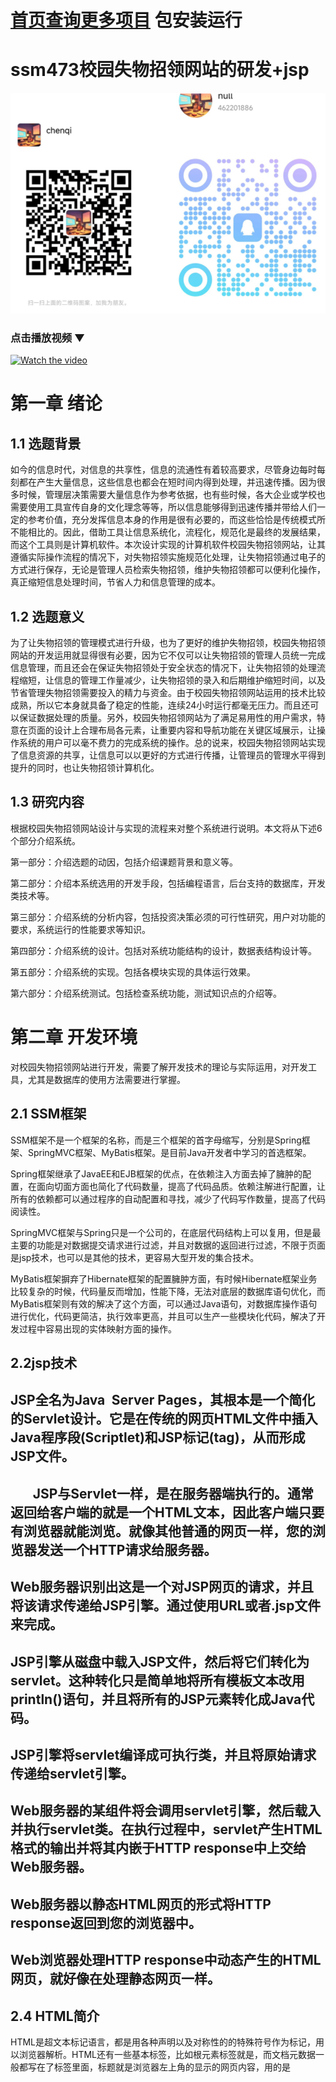 # [首页查询更多项目](https://github.com/GraduationProject-ssm) 包安装运行


# ssm473校园失物招领网站的研发+jsp

![picture](https://raw.githubusercontent.com/GraduationProject-springboot/.github/main/img/wx.png)

### 点击播放视频 ▼
[![Watch the video](https://i.sstatic.net/Vp2cE.png)](https://www.bilibili.com/video/BV1t58veLEnL?p=71)


# 第一章 绪论
## 1.1 选题背景
如今的信息时代，对信息的共享性，信息的流通性有着较高要求，尽管身边每时每刻都在产生大量信息，这些信息也都会在短时间内得到处理，并迅速传播。因为很多时候，管理层决策需要大量信息作为参考依据，也有些时候，各大企业或学校也需要使用工具宣传自身的文化理念等等，所以信息能够得到迅速传播并带给人们一定的参考价值，充分发挥信息本身的作用是很有必要的，而这些恰恰是传统模式所不能相比的。因此，借助工具让信息系统化，流程化，规范化是最终的发展结果，而这个工具则是计算机软件。本次设计实现的计算机软件校园失物招领网站，让其遵循实际操作流程的情况下，对失物招领实施规范化处理，让失物招领通过电子的方式进行保存，无论是管理人员检索失物招领，维护失物招领都可以便利化操作，真正缩短信息处理时间，节省人力和信息管理的成本。
## 1.2 选题意义
为了让失物招领的管理模式进行升级，也为了更好的维护失物招领，校园失物招领网站的开发运用就显得很有必要，因为它不仅可以让失物招领的管理人员统一完成信息管理，而且还会在保证失物招领处于安全状态的情况下，让失物招领的处理流程缩短，让信息的管理工作量减少，让失物招领的录入和后期维护缩短时间，以及节省管理失物招领需要投入的精力与资金。由于校园失物招领网站运用的技术比较成熟，所以它本身就具备了稳定的性能，连续24小时运行都毫无压力。而且还可以保证数据处理的质量。另外，校园失物招领网站为了满足易用性的用户需求，特意在页面的设计上合理布局各元素，让重要内容和导航功能在关键区域展示，让操作系统的用户可以毫不费力的完成系统的操作。总的说来，校园失物招领网站实现了信息资源的共享，让信息可以以更好的方式进行传播，让管理员的管理水平得到提升的同时，也让失物招领计算机化。
## 1.3 研究内容
根据校园失物招领网站设计与实现的流程来对整个系统进行说明。本文将从下述6个部分介绍系统。

第一部分：介绍选题的动因，包括介绍课题背景和意义等。

第二部分：介绍本系统选用的开发手段，包括编程语言，后台支持的数据库，开发类技术等。

第三部分：介绍系统的分析内容，包括投资决策必须的可行性研究，用户对功能的要求，系统运行的性能要求等知识。

第四部分：介绍系统的设计。包括对系统功能结构的设计，数据表结构设计等。

第五部分：介绍系统的实现。包括各模块实现的具体运行效果。

第六部分：介绍系统测试。包括检查系统功能，测试知识点的介绍等。
# 第二章 开发环境
对校园失物招领网站进行开发，需要了解开发技术的理论与实际运用，对开发工具，尤其是数据库的使用方法需要进行掌握。
## 2.1 SSM框架
SSM框架不是一个框架的名称，而是三个框架的首字母缩写，分别是Spring框架、SpringMVC框架、MyBatis框架。是目前Java开发者中学习的首选框架。

Spring框架继承了JavaEE和EJB框架的优点，在依赖注入方面去掉了臃肿的配置，在面向切面方面也简化了代码数量，提高了代码品质。依赖注解进行配置，让所有的依赖都可以通过程序的自动配置和寻找，减少了代码写作数量，提高了代码阅读性。

SpringMVC框架与Spring只是一个公司的，在底层代码结构上可以复用，但是最主要的功能是对数据提交请求进行过滤，并且对数据的返回进行过滤，不限于页面是jsp技术，也可以是其他的技术，更容易大型开发的集合技术。

MyBatis框架摒弃了Hibernate框架的配置臃肿方面，有时候Hibernate框架业务比较复杂的时候，代码量反而增加，性能下降，无法对底层的数据库语句优化，而MyBatis框架则有效的解决了这个方面，可以通过Java语句，对数据库操作语句进行优化，代码更简洁，执行效率更高，并且可以生产一些模块化代码，解决了开发过程中容易出现的实体映射方面的操作。
## 2.2jsp技术
## JSP全名为Java Server Pages，其根本是一个简化的Servlet设计。它是在传统的网页HTML文件中插入Java程序段(Scriptlet)和JSP标记(tag)，从而形成JSP文件。
## `　　`JSP与Servlet一样，是在服务器端执行的。通常返回给客户端的就是一个HTML文本，因此客户端只要有浏览器就能浏览。就像其他普通的网页一样，您的浏览器发送一个HTTP请求给服务器。
## Web服务器识别出这是一个对JSP网页的请求，并且将该请求传递给JSP引擎。通过使用URL或者.jsp文件来完成。
## JSP引擎从磁盘中载入JSP文件，然后将它们转化为servlet。这种转化只是简单地将所有模板文本改用println()语句，并且将所有的JSP元素转化成Java代码。
## JSP引擎将servlet编译成可执行类，并且将原始请求传递给servlet引擎。
## Web服务器的某组件将会调用servlet引擎，然后载入并执行servlet类。在执行过程中，servlet产生HTML格式的输出并将其内嵌于HTTP response中上交给Web服务器。
## Web服务器以静态HTML网页的形式将HTTP response返回到您的浏览器中。
## Web浏览器处理HTTP response中动态产生的HTML网页，就好像在处理静态网页一样。
## 2.4 HTML简介
HTML是超文本标记语言，都是用各种声明以及对称性的的特殊符号作为标记，用以浏览器解析。HTML还有一些基本标签，比如根元素标签就是<html>，而文档元数据一般都写在了<head>标签里面，标题就是浏览器左上角的显示的网页内容，用的是<title>标签描述，<body>里是很重要的，描述的是浏览器显示的可见内容，如果想要在浏览器上面显示一些数据，那么肯定是要写在<body>标签里面的。关于定义标题或者换行以及段落，都有对应的标签。基本上各个浏览器都支持调试模式，一般都是用到了键盘上面用F12就可以看到标签形式的代码。

HTML作为一种超文本标记语言，是目前学习网站必须学习的第一门语言，要熟悉里面很多种标记，这种标记就是网页专属标记，只有这样浏览器才能解析相关信息。HTML里面包含了整整一套的标签，各种标签都有自己的功能，并且可以循环嵌套这些标签，比如一个表格里套着两个小小的表格。HTML一般文件名称的后缀都是html作为后缀，文档一般叫做web页面，里面的描述性标记语法被称为代码。
## 2.5 MyEclipse开发工具
MyEclipse是功能最全面的Java IDE。Java语言发展至今，已经与好多语言相互配合，并且各种语法都不一样，实现的效果不一样，造成现在的程序开发人员需要学习很多种语言，出现问题就解决问题，这是各种新的工具产生的一些动力。刚开始的Java需要自己安装开发环境和运行环境，然后手动新建文本，一句话一句话的进行编写，这样的功底需要极其的扎实，效率也是相当的低下，所以各种文本编辑工具就开始像雨后春笋一样的冒了出来，经过互联网的传播，大家使用后经过口碑，自然优胜略汰，大浪淘沙，到现在为止MyEclipse开发工具已经牢牢地占据了Java开发的半壁江山。MyEclipse的立足就是为了企业人员用的，企业开发讲究效率，不可能让所有的开发人员来了从电脑安装软件先开始，配置环境又需要花费太久的时间，MyEclipse就解决了这样的烦恼，只要安装了软件，各种Java程序都可以进行开发，可以对各种语法自动的进行检测，有效的提示细节处错误，并且可以在写作上面让对一些整段代码的移动复制都很便利，应用部署也是一键到位。

# 第三章 系统分析
提前通过各种渠道，比如图书馆，电脑上的网站等渠道获取跟本系统有关联的资料，同时设计调查问卷，让系统的使用者参与调查，了解其对系统的需求，然后进行系统的分析，确定本系统的开发可行性，确定本系统的功能等内容。
## 3.1可行性分析
这部分内容主要从开发的角度和运行使用的角度等层面研究系统，确定是否投资系统，为进一步开展工作提供理论依据。
### 3.1.1技术可行性
本系统采用的技术和开发类语言都具备丰厚的理论基础，同时这些开发技术和开发语言在市面上都得到了广泛运用，很多功能实现的源码都以模块化的方式通过网络进行了公开，所以本系统可以参考这些代码实现功能。因此，系统开发技术可行。
### 3.1.2操作可行性
校园失物招领网站根据用户阅读习惯对系统内容进行排版布局，把系统页面中的关键位置用来设置导航条，可以方便用户第一时间找到需要的内容，同时，页面中也会设置一些提示，用于帮助用户操作系统，因此，系统操作可行。
### 3.1.3经济可行性
本系统需要在硬件设备上配置开发环境，就可以开展系统的开发工作。由于本系统并不是商业化程序，所以本人学习用的笔记本，或机房电脑都符合要求。对于开发环境的配置问题，可以通过网络直接下载安装，期间并不收取费用。因此，系统经济可行。

以上就是从技术，操作，经济的层面研究系统，最终确定系统可以开展。

## 3.2系统流程分析
要访问校园失物招领网站，需要符合要求的身份，证明访问者身份的信息就是在登录界面需要填写的信息，其中有用户名，有密码。在登录界面，系统后台也有专门编写的安全验证机制，只有信息匹配的访问者才有资格进入系统。具体流程见下图。如果访问者提供的信息在数据库中没有记录，就表明该访问者没有权限，也就无法享受系统提供的服务。

![](/md/blog.001.png)

图3-1 操作流程图

在校园失物招领网站里面，任何填充的数据都要经过合法性验证，具体流程见下图。只有符合条件的数据才可以保存。

![](/md/blog.002.png)

图3-2 添加信息流程图

经过时间的改变，系统里面的很多数据也需要更新，更新时，同样需要检查更新的数据是否合法，具体流程见下图。只有判断符合要求的数据最终才可以保存。

![](/md/blog.003.png)

图3-3 修改信息流程图

为了避免操作者大意误删数据，任何需要删除的数据，都需要反复确认，具体流程见下图。删除的数据将不会在页面中显示。

![](/md/blog.004.png)

图3-4 删除信息流程图
## 3.3系统性能分析
用户使用系统，一是为了阅读需要的信息；二是为了享受系统提供的服务。因此一个质量较好的系统就更容易让用户频繁使用。而能够反馈系统的质量的信息就是系统的性能。常见的能够表示系统性能的指标有安全性，系统可扩展性，数据完整性等。接下来就对这些指标进行介绍。
### 3.3.1数据完整性
只要是系统中的数据，其长期保存在数据库里面，就要求其具备可靠性。这样才能发挥出数据具备的参考价值。一般来说，为了保证数据信息是准确的，并且可靠的，在数据处理上，包括录入数据，编辑数据等，都要求数据信息是完整登记的。同时，系统中的数据其自身需要具备完整性外，也要求数据之间产生的关系也要具备完整性。另外，在数据库中填充信息时，同样的信息应该以同样的方式出现在不同的表中。对于数据进行完整性定义，也是方便后期对数据的使用和查看。
### 3.3.2系统可扩展性
站在当前用户需求的角度考虑问题具有一定的局限性，由此设计的系统也一样。为了保护开发系统的财产，同时也为了让系统长远立足市场，系统开发人员就需要充分预留系统的空间，让系统在未来的日子里可以扩充功能，并进行更新和升级。这就是系统具备可扩展性的表现。
### 3.3.3系统安全性
系统在投入使用中，用户与系统的交互会产生数据，比如插入数据，编辑数据等操作都会产生数据。而作为系统的后台支持的数据库，主要任务就是保存这些数据。为了不让数据信息被窃取或者泄露，也是为了对系统的安全性进行保证，所以市面上也出现了很多的加密技术，其中MD5单向加密技术在系统中运用得最多。其原因有三点：

第一点，面对任意两段明文，在经过MD5加密处理后，它们的密文不一样；

第二点，面对任意一段明文，进行MD5加密处理后，其密文不变；

第三点，破解MD5加密的数据非常困难；

目前，关于MD5加密技术的代码已经可以从网站上下载，可以直接将模块化的代码在系统中直接引用。一般来说，用户注册的数据还有管理员登录系统使用的数据都是很重要的资源，所以这部分数据常常会经过加密处理，这样也就消除了系统安全上的隐患。
# 第四章 系统设计
设计一个系统不单单是设计系统的页面，可以说系统设计其本质是一个结合了众多设计过程的比较复杂的系统工程。一般来说，在完成系统设计时，需要了解和掌握很多设计的知识，有界面布局技术的知识，页面采用的字体和颜色的运用，还有页面空白的规范使用等，如何将这些元素进行组合，让页面可以直观表达信息内容的同时，也能维持页面整体的美观。
## 4.1 系统设计思想
系统开发必然需要统一设计思想。根据这个设计思想指导系统的开发，可以加快系统开发进程。根据目前用户对校园失物招领网站的需求，确定下述原则即为本系统的设计思想。

（1）实用性：本系统依照用户需求设计功能，遵循用户使用方便的原则，把用户在实际工作中的各个操作细节也充分考虑进来，让使用者在没有系统操作说明书的情况下，也能很容易的完成系统的操作。

（2）先进性：为了让本系统具备高性能，设计时，需要把目前的各种成熟技术加以考虑，比如软件开发技术也要考虑进去，比如计算机技术也需要进行考虑。对于系统结构的选择，本系统将毫不犹豫的选择成熟先进的B/S结构，方便开发的同时，对于后期的维护也提供了便利。

（3）高安全性：设计本系统时，对于一些系统的关键数据要严加看管，比如管理员本人的账号和密码，一定要加密保存在数据库里面。除此以外，也需要充分使用安全措施对用户的共享资源进行保护。

（4）可维护性：设计时，要提前考虑本系统的可维护性，因为一个便于维护的系统在后期产生的维护成本将会大大降低。维护一般包括软硬件的维护还有对于网络的维护等。

（5）可扩展性：重新开发一个新系统相比在原有系统上升级，会花费大量的资金和精力，由此，一个好的系统必定具备良好的可扩展性。在用户需求变动的情况下，可以通过系统的更新和升级来持续满足用户需求，这样的系统就具备了可扩展性。
## 4.2功能结构设计
这部分内容使用结构图这样的工具，显示设计结果，设计的管理员功能见下图。管理员为用户忘记密码时可以重置用户密码，管理失物招领、物品挂失、光荣榜、公告信息、及失物认领，

校园失物招领网站


用户信息管理

光荣榜管理

失物认领管理

商物品挂失管理

商失物招领管理

用用户信息修改

用用户信息新增

商失物招领添加 

商失物招领删除

商失物招领修改

商物品挂失添加

商物品挂失修改

商物品挂失删除

商光荣榜添加

商光荣榜删改

商光荣榜删除

商失物认领添加 

商失物认领修改 

商失物认领删除 

新

公告信息管理

新公告信息修改

新公告信息删除

新公告信息添加


![](/md/blog.005.png)

图4-1 管理员功能结构图

4.3 数据库设计

开发一个系统也需要提前设计数据库。这里的数据库是相关数据的集合，存储在一起的这些数据也是按照一定的组织方式进行的。目前，数据库能够服务于多种应用程序，则是源于它存储方式最佳，具备数据冗余率低的优势。虽然数据库为程序提供信息存储服务，但它与程序之间也可以保持较高的独立性。总而言之，数据库经历了很长一段时间的发展，从最初的不为人知，到现在的人尽皆知，其相关技术也越发成熟，同时也拥有着坚实的理论基础。

4.3.1 数据库概念设计

这部分内容需要借助数据库关系图来完成，也需要使用专门绘制数据库关系图的工具，比如Visio工具就可以设计E-R图（数据库关系图）。设计数据库，也需要按照设计的流程进行，首先还是要根据需求完成实体的确定，分析实体具有的特征，还有对实体间的关联关系进行确定。最后才是使用E-R模型的表示方法，绘制本系统的E-R图。不管是使用亿图软件，还是Visio工具，对于E-R模型的表示符号都一样，通常矩形代表实体，实体间存在的关系用菱形符号表示，实体的属性也就是实体的特征用符号椭圆表示。最后使用直线将矩形，菱形和椭圆等符号连接起来。接下来就开始对本系统的E-R图进行绘制。

（1）下图是用户实体和其具备的属性。

![C:\Users\Administrator\Desktop\img\shiwuzaolinga\用户.jpg](/md/blog.006.jpeg "C:\Users\Administrator\Desktop\img\shiwuzaolinga\用户.jpg")
图4.1 用户实体属性图

（2）下图是光荣榜实体和其具备的属性。

![C:\Users\Administrator\Desktop\img\shiwuzaolinga\光荣榜.jpg](/md/blog.007.jpeg "C:\Users\Administrator\Desktop\img\shiwuzaolinga\光荣榜.jpg")
图4.2 光荣榜实体属性图

（3）下图是字典表实体和其具备的属性。

![C:\Users\Administrator\Desktop\img\shiwuzaolinga\字典表.jpg](/md/blog.008.jpeg "C:\Users\Administrator\Desktop\img\shiwuzaolinga\字典表.jpg")
图4.3 字典表实体属性图

（4）下图是失物招领实体和其具备的属性。

![C:\Users\Administrator\Desktop\img\shiwuzaolinga\失物招领.jpg](/md/blog.009.jpeg "C:\Users\Administrator\Desktop\img\shiwuzaolinga\失物招领.jpg")
图4.4 失物招领实体属性图

（5）下图是物品挂失实体和其具备的属性。

![C:\Users\Administrator\Desktop\img\shiwuzaolinga\物品挂失.jpg](/md/blog.010.jpeg "C:\Users\Administrator\Desktop\img\shiwuzaolinga\物品挂失.jpg")
图4.5 物品挂失实体属性图

（6）下图是失物招领留言实体和其具备的属性。

![C:\Users\Administrator\Desktop\img\shiwuzaolinga\失物招领留言.jpg](/md/blog.011.jpeg "C:\Users\Administrator\Desktop\img\shiwuzaolinga\失物招领留言.jpg")
图4.6 失物招领留言实体属性图

（7）下图是论坛实体和其具备的属性。

![C:\Users\Administrator\Desktop\img\shiwuzaolinga\论坛.jpg](/md/blog.012.jpeg "C:\Users\Administrator\Desktop\img\shiwuzaolinga\论坛.jpg")
图4.7 论坛实体属性图

（8）下图是失物认领实体和其具备的属性。

![C:\Users\Administrator\Desktop\img\shiwuzaolinga\失物认领.jpg](/md/blog.013.jpeg "C:\Users\Administrator\Desktop\img\shiwuzaolinga\失物认领.jpg")
图4.8 失物认领实体属性图

（9）下图是公告实体和其具备的属性。

![C:\Users\Administrator\Desktop\img\shiwuzaolinga\公告.jpg](/md/blog.014.jpeg "C:\Users\Administrator\Desktop\img\shiwuzaolinga\公告.jpg")
图4.9 公告实体属性图

（10）下图是物品挂失留言实体和其具备的属性。

![C:\Users\Administrator\Desktop\img\shiwuzaolinga\物品挂失留言.jpg](/md/blog.015.jpeg "C:\Users\Administrator\Desktop\img\shiwuzaolinga\物品挂失留言.jpg")
图4.10 物品挂失留言实体属性图

（11）下图是用户表实体和其具备的属性。

![C:\Users\Administrator\Desktop\img\shiwuzaolinga\用户表.jpg](/md/blog.016.jpeg "C:\Users\Administrator\Desktop\img\shiwuzaolinga\用户表.jpg")
图4.11 用户表实体属性图
### 4.3.2 数据库表结构
很多时候，在进行数据表的存储结构的设计时，都会遇到一些困扰，比如每张数据表如何命名，如何设计每张数据表里面的字段，如何为各个字段进行命名，以及如何设置字段的取值范围等信息。很多初学者，在进行表结构设计时，无论是对表进行命名，还是对字段进行命名，都是采用中文的方式，导致在编码阶段，在对数据进行操作时，总是报错，影响编码人员的开发速度，而且一旦数据表结构建立之后，后期进行修改也比较麻烦。因为设计数据表的结构，就意味着程序中需要长期保存的数据都是根据这样的结构进行保存的，在后面的使用中，无论是程序数据往数据表中写入，还是需要编辑或删除数据，都是按照这个规则进行。如此说来，设计数据库也是非常重要的任务，它关系到后面程序的开发，也关系到程序的运行使用。

通常在设计数据表结构时，会把前面设计的E-R图进行表结构的转化。把实体用来代表数据表，把其属性，也就是椭圆形代表的内容用来表示数据表中的字段，然后根据程序对于数据的存储要求，设计字段的类型和长度。比如用户的年龄可以用int（整数型），设置其长度为4或者6等。总之，数据表结构一旦建立，就可以往里面填充数据了。

表4.1字典表表

|序号|列名|数据类型|说明|允许空|
| :-: | :-: | :-: | :-: | :-: |
|1|Id|Int|id|否|
|2|dic\_code|String|字段|是|
|3|dic\_name|String|字段名|是|
|4|code\_index|Integer|编码|是|
|5|index\_name|String|编码名字|是|
|6|super\_id|Integer|父字段id|是|
|7|beizhu|String|备注|是|
|8|create\_time|Date|创建时间|是|
表4.2论坛表

|序号|列名|数据类型|说明|允许空|
| :-: | :-: | :-: | :-: | :-: |
|1|Id|Int|id|否|
|2|forum\_name|String|帖子标题|是|
|3|yonghu\_id|Integer|用户|是|
|4|forum\_content|String|发布内容|是|
|5|super\_ids|Integer|父id|是|
|6|forum\_state\_types|Integer|帖子状态|是|
|7|insert\_time|Date|发帖时间|是|
|8|update\_time|Date|修改时间|是|
|9|create\_time|Date|创建时间|是|
表4.3光荣榜表

|序号|列名|数据类型|说明|允许空|
| :-: | :-: | :-: | :-: | :-: |
|1|Id|Int|id|否|
|2|guangrongbang\_name|String|标题|是|
|3|yonghu\_id|Integer|用户|是|
|4|shiwuzhaoling\_id|Integer|物品|是|
|5|guangrongbang\_photo|String|图片|是|
|6|guangrongbang\_content|String|详情|是|
|7|create\_time|Date|创建时间|是|
表4.4公告表

|序号|列名|数据类型|说明|允许空|
| :-: | :-: | :-: | :-: | :-: |
|1|Id|Int|id|否|
|2|news\_name|String|公告名称|是|
|3|news\_types|Integer|公告类型|是|
|4|news\_photo|String|公告图片|是|
|5|insert\_time|Date|公告时间|是|
|6|news\_content|String|公告详情|是|
|7|create\_time|Date|创建时间|是|
表4.5失物认领表

|序号|列名|数据类型|说明|允许空|
| :-: | :-: | :-: | :-: | :-: |
|1|Id|Int|id|否|
|2|shiwuzhaoling\_id|Integer|失物id|是|
|3|yonghu\_id|Integer|认领用户|是|
|4|yesno\_types|Integer|审核|是|
|5|shiwurenling\_text|String|详情|是|
|6|insert\_time|Date|认领时间|是|
|7|create\_time|Date|创建时间|是|
表4.6失物招领表

|序号|列名|数据类型|说明|允许空|
| :-: | :-: | :-: | :-: | :-: |
|1|Id|Int|id|否|
|2|shiwuzhaoling\_uuid\_number|String|失物编号|是|
|3|shiwuzhaoling\_name|String|物品名称|是|
|4|shiwuzhaoling\_types|Integer|物品类型|是|
|5|status\_types|Integer|物品状态|是|
|6|yonghu\_id|Integer|用户|是|
|7|shiwuzhaoling\_photo|String|物品图片|是|
|8|shiwuzhaoling\_time|Date|拾遗时间|是|
|9|shiwuzhaoling\_dizhi|String|拾遗地址|是|
|10|shiwuzhaoling\_content|String|详情|是|
|11|create\_time|Date|创建时间|是|
表4.7失物招领留言表

|序号|列名|数据类型|说明|允许空|
| :-: | :-: | :-: | :-: | :-: |
|1|Id|Int|id|否|
|2|shiwuzhaoling\_id|Integer|物品|是|
|3|yonghu\_id|Integer|用户|是|
|4|shiwuzhaoling\_liuyan\_text|String|留言内容|是|
|5|reply\_text|String|回复内容|是|
|6|insert\_time|Date|留言时间|是|
|7|update\_time|Date|回复时间|是|
|8|create\_time|Date|创建时间|是|
表4.8物品挂失表

|序号|列名|数据类型|说明|允许空|
| :-: | :-: | :-: | :-: | :-: |
|1|Id|Int|id|否|
|2|wupinguashi\_name|String|物品名称|是|
|3|shiwuzhaoling\_types|Integer|物品类型|是|
|4|status\_types|Integer|物品状态|是|
|5|wupinguashi\_photo|String|物品图片|是|
|6|wupinguashi\_time|Date|丢失时间|是|
|7|yonghu\_id|Integer|用户|是|
|8|wupinguashi\_dizhi|String|丢失地址|是|
|9|wupinguashi\_content|String|详情|是|
|10|create\_time|Date|创建时间|是|
表4.9物品挂失留言表

|序号|列名|数据类型|说明|允许空|
| :-: | :-: | :-: | :-: | :-: |
|1|Id|Int|id|否|
|2|wupinguashi\_id|Integer|物品|是|
|3|yonghu\_id|Integer|用户|是|
|4|wupinguashi\_liuyan\_text|String|留言内容|是|
|5|reply\_text|String|回复内容|是|
|6|insert\_time|Date|留言时间|是|
|7|update\_time|Date|回复时间|是|
|8|create\_time|Date|创建时间|是|
表4.10用户表

|序号|列名|数据类型|说明|允许空|
| :-: | :-: | :-: | :-: | :-: |
|1|Id|Int|id|否|
|2|yonghu\_name|String|用户姓名|是|
|3|yonghu\_id\_number|String|身份证号|是|
|4|yonghu\_phone|String|手机号|是|
|5|yonghu\_photo|String|照片|是|
|6|create\_time|Date|创建时间|是|
表4.11用户表表

|序号|列名|数据类型|说明|允许空|
| :-: | :-: | :-: | :-: | :-: |
|1|Id|Int|id|否|
|2|username|String|用户名|是|
|3|password|String|密码|是|
|4|role|String|角色|是|
|5|addtime|Date|新增时间|是|


#













# 第五章 系统实现
前面做的所有工作，都是为了给系统实现做准备。在系统实现期间，需要根据设计方案执行，通过运用编码技术实现一个可以处理事务的系统。
### 5.1用户信息管理
如图5.1显示的就是用户信息管理页面，此页面提供给管理员的功能有：用户信息的查询管理，可以删除用户信息、修改用户信息、新增用户信息，

还进行了对用户名称的模糊查询的条件

![](/md/blog.017.png)

![](/md/blog.018.png)

图5.1 用户信息管理页面
### 5.2 失物招领管理
如图5.2显示的就是失物招领管理页面，此页面提供给管理员的功能有：查看已发布的失物招领数据，修改失物招领，失物招领作废，即可删除，还进行了对失物招领名称的模糊查询 失物招领信息的类型查询等等一些条件。

![](/md/blog.019.png)

![](/md/blog.020.png)

图5.2 失物招领管理页面
### 5.3失物认领管理
如图5.3显示的就是失物认领管理页面，此页面提供给管理员的功能有：根据失物认领进行条件查询，还可以对失物认领进行新增、修改、查询操作等等。

![](/md/blog.021.png)

![](/md/blog.022.png)

图5.3 失物认领管理页面
### 5.1公告信息管理
如图5.4显示的就是公告信息管理页面，此页面提供给管理员的功能有：根据公告信息进行新增、修改、查询操作等等。

![](/md/blog.023.png)

![](/md/blog.024.png)

图5.4 公告信息管理页面




# 结  论
从设计到制作完成，本系统已经花了三四个月时间，这期间也得到了导师的帮助。不然我不可能在这么短时间完成。校园失物招领网站的开发，是一个运用理论知识来指导实际工作的任务。尽管已经充分把大学期间，从书本上学习的知识运用了进来，但还是发现自身知识的匮乏。不过比较有收获的事情就是，通过本系统的开发，我对计算机软件的开发有了重新的见解，也知道它实现的具体流程，并且自己通过实际操作，不仅重新回顾和补充了以往学习的书本知识，也知道理论和实际操作之间的相互关系，并能够在一定环境下，让理论指导实践。项目能够完成，也代表着我自身开发能力的进步。

项目制作期间，我觉得最关键的环节就是系统的分析和设计，分析系统具备的功能需要多查找同类型系统的资料，并把用户需求进行参考，才可以得出本系统的需求。设计时也是在需求分析的基础上开展，也是对功能的具体细分，同时还有设计保存数据的数据库，不但要创建合适的数据表，也需要认真对表结构进行构思，尤其是表的字段设计，还有表关系的设计也是很关键的设计环节。因为后期的编码都是根据设计文档开展下去的。编码虽然对编程技术的要求较高，但是一些良好的编程习惯也不能忽视，比如注释代码，这样便于后期的程序维护。还有学会如何对变量取名，因为程序里面涉及到的变量有很多，一个方便记忆，又容易与其它变量区分的变量名称是非常有益的，可以节省编码和测试过程的时间。

校园失物招领网站完全根据需求文档设计制作，可以在数据处理上发挥它的优势，而且使用者也能轻松完成对系统的操作。从界面设计的角度来看，校园失物招领网站始终遵循简单大方的原则，让使用者一进入系统界面，不会产生压抑等负面情绪，而是比较愉悦的心情去操作系统。从程序编码的角度来看，本系统设计的结构比较清晰，而且编码的方式也比较规范化，在关键处也都进行了代码注释。从数据存储的角度来看，本系统选用的MySQL数据库，本身比较轻盈，但能短时间完成大量数据的处理，其提供的功能不可小觑。

作为毕设进行制作的校园失物招领网站，其缺陷也是显而易见的，只能说需求文档要求的大致功能都得到实现，但是程序的有些操作逻辑还是比较复杂，并没有进行优化，在今后的时间里，将会继续学习新技术，利用重构的方式设计本系统，使之具备更强的可扩展性，让系统日趋完善。


# 致  谢
大学生活真的很美好，不仅可以学到很多本专业的知识，还能在本校交到兴趣相投的朋友，还有身边授课的老师也都很好，他们虽然扮演着老师的角色，但课堂下却像朋友一样交流相处。所以，在即将毕业的时刻，我又突然很庆幸来到了这里上大学。

在大学里，我觉得自己的知识增加了很多，遇到问题可以想办法去解决，锻炼了我的知识运用能力。看到自己的成长，内心非常激动，同时也想对本校的老师表示感谢。还有对我的大学校园表示感谢，以及对我的舍友和同学表示感谢。

感谢校园的授课老师和指导我毕业的老师，他们把自身所学知识都教给了我们，我们才会获取知识并取得进步，指导我毕业的老师，在我的项目制作，和后期的文档编写阶段，都尽最大努力帮助我，对我遇到的问题，他都耐心告诉我怎么去解决，让我自己在本项目制作中，得到锻炼。我也从指导老师那里学到了很多知识，在此，感谢他的帮助和引导，我才可以在短短几个月时间设计实现我的项目。

陪着我一起努力的还有我的舍友和同学，我们多次面对面交流如何寻找资料，以及一些编程的小技巧等知识，正因为我们互相帮助，才可以节省项目制作的时间，也让我有足够的精力去完善自己制作的项目。

最后，感谢学校提供的读书环境，以及给我学习锻炼的机会。












